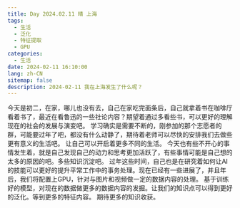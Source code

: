 ```yaml
---
title: Day 2024.02.11 晴 上海
tags:
  - 生活
  - 泛化
  - 特征提取
  - GPU
categories:
  - 生活
date: 2024-02-11 16:10:00
lang: zh-CN
sitemap: false
description: 2024-02-11 我在上海发生了什么呢？
---
```

今天是初二，在家，哪儿也没有去，自己在家吃完面条后，自己就拿着书在咖啡厅看着书了，最近在看鲁迅的一些社论内容？期望着通过多看些书，可以更好的理解现在的社会的发展与演变吧。
学习确实是需要不断的，刚参加的那个志愿者的群，可能要过年了吧，都没有什么动静了，期待着老师可以尽快的安排我们去做些更有意义的生活吧。
让自己可以开启着更多不同的生活。
今天也有些不开心的事情发生着，就是自己发现自己的动力和思考更加活跃了，有些事情可能是自己想的太多的原因的吧。多些知识沉淀吧。
过年这些时间，自己也是在研究着如何让AI的技能可以更好的提升平常工作中的事务处理。现在已经有一些进展了，并且年后，我们将配置上GPU，针对与图片和视频做一定的数据内容的处理。
基于训练好的模型，对现在的数据做更多的数据内容的发掘。让我们的知识点可以得到更好的泛化。等到更多的特征内容。
期待更多的知识收获。